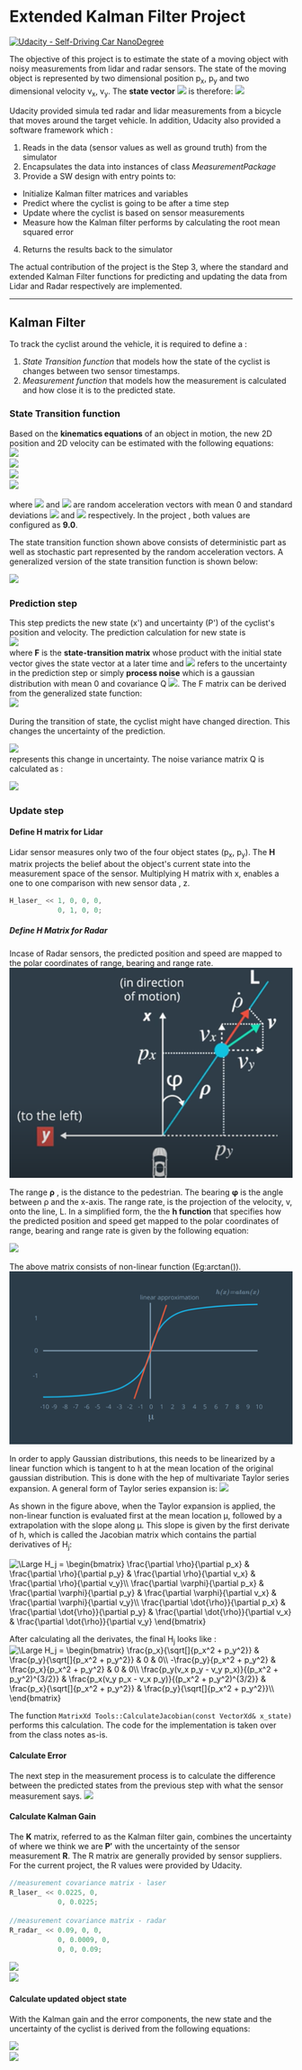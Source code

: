 # Extended Kalman Filter Project

[![Udacity - Self-Driving Car NanoDegree](https://s3.amazonaws.com/udacity-sdc/github/shield-carnd.svg)](http://www.udacity.com/drive)

[//]: # (Image References)

[image1]: ./images/radar_measurement_parameters.png "radar measurement parameter"
[image2]: ./images/linear_approximation.png "linear approximation"
The objective of this project is to estimate the state of a moving object with noisy measurements from lidar and radar sensors. The state of the moving object is represented by two dimensional position p<sub>x</sub>, p<sub>y</sub> and two dimensional velocity v<sub>x</sub>, v<sub>y</sub>. The **state vector** <img src="https://latex.codecogs.com/gif.latex?\mathit{x}"/> is therefore:
<img src="https://latex.codecogs.com/gif.latex?\begin{pmatrix}p_x\\p_y\\v_x\\v_y\end{pmatrix}"/>

Udacity provided simula
ted radar and lidar measurements from a bicycle that moves around the target vehicle. In addition, Udacity also provided a software framework which :
1. Reads in the data (sensor values as well as ground truth) from the simulator
2. Encapsulates the data into instances of class *MeasurementPackage*
3. Provide a SW design with entry points to:
 - Initialize Kalman filter matrices and variables
 - Predict where the cyclist is going to be after a time step
 - Update where the cyclist is based on sensor measurements
 - Measure how the Kalman filter performs by calculating the root mean squared error
4. Returns the results back to the simulator

The actual contribution of the project is the Step 3, where the standard and extended Kalman Filter functions for predicting and updating the data from Lidar and Radar respectively are implemented.

---

## Kalman Filter
To track the cyclist around the vehicle, it is required to define a :
1. *State Transition function* that models how the state of the cyclist is changes between two sensor timestamps.
2. *Measurement function* that models how the measurement is calculated and how close it is to the predicted state.

### State Transition function
Based on the **kinematics equations** of an object in motion, the new 2D position and 2D velocity can be estimated with the following equations:<br>
<img src="https://latex.codecogs.com/gif.latex?{p_x}'={p_x}&plus;{v_x}\Delta&space;t&plus;\frac{a_{x}\Delta&space;t&space;^2}{2}"/><br>
<img src="https://latex.codecogs.com/gif.latex?{p_y}'={p_y}&plus;{v_y}\Delta&space;t&plus;\frac{a_{y}\Delta&space;t&space;^2}{2}"/><br>
<img src="https://latex.codecogs.com/gif.latex?{v_x}'={v_x}&plus;{a_x}\Delta&space;t"/><br>
<img src="https://latex.codecogs.com/gif.latex?{v_y}'={v_y}&plus;{a_y}\Delta&space;t"/><br>

where <img src="https://latex.codecogs.com/gif.latex?\\{a_x}"/> and <img src="https://latex.codecogs.com/gif.latex?\\{a_y}"/> are random acceleration vectors with mean 0 and standard deviations  <img src="https://latex.codecogs.com/gif.latex?\sigma_{a_x}^{2}"/> and <img src="https://latex.codecogs.com/gif.latex?\sigma_{a_y}^{2}"/> respectively. In the project , both values are configured as **9.0**.

The state transition function shown above consists of deterministic part as well as stochastic part represented by the random acceleration vectors. A generalized version of the state transition function is shown below:

<img src="https://latex.codecogs.com/gif.latex?\begin{pmatrix}p_x'\\p_y'\\v_x'\\v_y'\end{pmatrix}=\begin{pmatrix}1&0&\Delta&space;t&0\\0&1&0&\Delta&space;t\\0&0&1&0\\0&0&0&1\end{pmatrix}&space;\begin{pmatrix}p_x\\p_y\\v_x\\v_y\end{pmatrix}&space;&plus;&space;\begin{pmatrix}\frac{a_{x}\Delta&space;t&space;^2}{2}\\\frac{a_{y}\Delta&space;t&space;^2}{2}\\a_{x}\Delta&space;t\\a_{y}\Delta&space;t\end{pmatrix}"/>

### Prediction step
This step predicts the new state (x') and uncertainty (P') of the cyclist's position and velocity. The prediction calculation for new state is <br>
<img src="https://latex.codecogs.com/gif.latex?{x}'={F}{x}&plus;\mathit{\nu}"/> <br>
 where **F** is the **state-transition matrix** whose product with the initial state vector gives the state vector at a later time and <img src="https://latex.codecogs.com/gif.latex?\mathit{\nu}"/> refers to the uncertainty in the prediction step or simply **process noise** which is a gaussian distribution with mean 0 and covariance Q  <img src="https://latex.codecogs.com/gif.latex?\[\nu\sim&space;N(0,Q)\]"/>. The F matrix can be derived from the generalized state function:<br>
<img src="https://latex.codecogs.com/gif.latex?\begin{pmatrix}&space;1&0&\Delta&space;t&0\\&space;0&1&0&\Delta&space;t\\&space;0&0&1&0\\&space;0&0&0&1&space;\end{pmatrix}"/>


During the transition of state, the cyclist might have changed direction. This changes the uncertainty of the prediction.

<img src="https://latex.codecogs.com/gif.latex?{P}'={P}{F}{P^T}&plus;{Q}"/><br>
represents this change in uncertainty. The noise variance matrix Q is calculated as :

<img src="https://latex.codecogs.com/gif.latex?Q=\begin{pmatrix}\frac{\Delta&space;t&space;^2}{4}\sigma_{a_x}^{2}&space;&&space;0&space;&&space;\frac{\Delta&space;t&space;^3}{2}\sigma_{a_x}^{2}&space;&&space;0&space;\\&space;0&space;&&space;\frac{\Delta&space;t&space;^2}{4}\sigma_{a_y}^{2}&space;&&space;0&space;&&space;\frac{\Delta&space;t&space;^3}{2}\sigma_{a_y}^{2}\\&space;\frac{\Delta&space;t&space;^3}{2}\sigma_{a_x}^{2}&space;&&space;0&space;&&space;{\Delta&space;t&space;^2}\sigma_{a_x}^{2}&space;&&space;0\\&space;0&space;&&space;\frac{\Delta&space;t&space;^3}{2}\sigma_{a_y}^{2}&space;&&space;0&space;&&space;{\Delta&space;t^2}\sigma_{a_y}^{2}&space;\end{pmatrix}"/>

### Update step
#### Define H matrix for Lidar
Lidar sensor measures only two of the four object states (p<sub>x</sub>, p<sub>y</sub>). The **H** matrix projects the belief about the object's current state into the measurement space of the sensor. Multiplying H matrix with x, enables a one to one comparison with new sensor data , z.
```c++
H_laser_ << 1, 0, 0, 0,
            0, 1, 0, 0;
```
##### Define H Matrix for Radar
Incase of Radar sensors, the predicted position and speed are mapped to the polar coordinates of range, bearing and range rate.
![radar_measurement_parameter][image1]

The range **ρ** , is the distance to the pedestrian. The bearing **φ** is the angle between ρ and the x-axis. The range rate,  is the projection of the velocity, v, onto the line, L. In a simplified form, the the **h function** that specifies how the predicted position and speed get mapped to the polar coordinates of range, bearing and range rate is given by the following equation:

<img src="https://latex.codecogs.com/gif.latex?h(x')=\begin{pmatrix}\rho\\\phi\\\dot{\rho}\end{pmatrix}=\begin{pmatrix}\sqrt{{p'}_{x}^{2}&plus;{p'}_{y}^{2}}\\arctan(\frac{{p'}_{y}}{{p'}_{x}})\\\frac{{p'}_{x}{v'}_{x}&plus;{p'}_{y}{v'}_{y}}{\sqrt{{p'}_{x}^{2}&plus;{p'}_{y}^{2}}}\end{pmatrix}"/>

The above matrix consists of non-linear function (Eg:arctan()).
![linear_approximation][image2]

In order to apply Gaussian distributions, this needs to be linearized by a linear function which is tangent to h at the mean location of the original gaussian distribution. This is done with the hep of multivariate Taylor series expansion. A general form of Taylor series expansion is:
<img src="https://latex.codecogs.com/gif.latex?f(x)\approx&space;f(\mu)&plus;&space;\frac{\partial&space;f(\mu)&space;}{\partial&space;x}(x&space;-\mu)" /><br>

As shown in the figure above, when the Taylor expansion is applied, the non-linear function is evaluated first at the mean location μ, followed by a extrapolation with the slope along μ. This slope is given by the first derivate of h, which is called the Jacobian matrix which contains the partial derivatives of H<sub>j</sub>:

<img src="https://latex.codecogs.com/gif.latex?\Large&space;H_j&space;=&space;\begin{bmatrix}&space;\frac{\partial&space;\rho}{\partial&space;p_x}&space;&&space;\frac{\partial&space;\rho}{\partial&space;p_y}&space;&&space;\frac{\partial&space;\rho}{\partial&space;v_x}&space;&&space;\frac{\partial&space;\rho}{\partial&space;v_y}\\&space;\frac{\partial&space;\varphi}{\partial&space;p_x}&space;&&space;\frac{\partial&space;\varphi}{\partial&space;p_y}&space;&&space;\frac{\partial&space;\varphi}{\partial&space;v_x}&space;&&space;\frac{\partial&space;\varphi}{\partial&space;v_y}\\&space;\frac{\partial&space;\dot{\rho}}{\partial&space;p_x}&space;&&space;\frac{\partial&space;\dot{\rho}}{\partial&space;p_y}&space;&&space;\frac{\partial&space;\dot{\rho}}{\partial&space;v_x}&space;&&space;\frac{\partial&space;\dot{\rho}}{\partial&space;v_y}&space;\end{bmatrix}" title="\Large H_j = \begin{bmatrix} \frac{\partial \rho}{\partial p_x} & \frac{\partial \rho}{\partial p_y} & \frac{\partial \rho}{\partial v_x} & \frac{\partial \rho}{\partial v_y}\\ \frac{\partial \varphi}{\partial p_x} & \frac{\partial \varphi}{\partial p_y} & \frac{\partial \varphi}{\partial v_x} & \frac{\partial \varphi}{\partial v_y}\\ \frac{\partial \dot{\rho}}{\partial p_x} & \frac{\partial \dot{\rho}}{\partial p_y} & \frac{\partial \dot{\rho}}{\partial v_x} & \frac{\partial \dot{\rho}}{\partial v_y} \end{bmatrix}" /> <br>

After calculating all the derivates, the final H<sub>j</sub> looks like :
<img src="https://latex.codecogs.com/gif.latex?\Large&space;H_j&space;=&space;\begin{bmatrix}&space;\frac{p_x}{\sqrt[]{p_x^2&space;&plus;&space;p_y^2}}&space;&&space;\frac{p_y}{\sqrt[]{p_x^2&space;&plus;&space;p_y^2}}&space;&&space;0&space;&&space;0\\&space;-\frac{p_y}{p_x^2&space;&plus;&space;p_y^2}&space;&&space;\frac{p_x}{p_x^2&space;&plus;&space;p_y^2}&space;&&space;0&space;&&space;0\\&space;\frac{p_y(v_x&space;p_y&space;-&space;v_y&space;p_x)}{(p_x^2&space;&plus;&space;p_y^2)^{3/2}}&space;&&space;\frac{p_x(v_y&space;p_x&space;-&space;v_x&space;p_y)}{(p_x^2&space;&plus;&space;p_y^2)^{3/2}}&space;&&space;\frac{p_x}{\sqrt[]{p_x^2&space;&plus;&space;p_y^2}}&space;&&space;\frac{p_y}{\sqrt[]{p_x^2&space;&plus;&space;p_y^2}}\\&space;\end{bmatrix}" title="\Large H_j = \begin{bmatrix} \frac{p_x}{\sqrt[]{p_x^2 + p_y^2}} & \frac{p_y}{\sqrt[]{p_x^2 + p_y^2}} & 0 & 0\\ -\frac{p_y}{p_x^2 + p_y^2} & \frac{p_x}{p_x^2 + p_y^2} & 0 & 0\\ \frac{p_y(v_x p_y - v_y p_x)}{(p_x^2 + p_y^2)^{3/2}} & \frac{p_x(v_y p_x - v_x p_y)}{(p_x^2 + p_y^2)^{3/2}} & \frac{p_x}{\sqrt[]{p_x^2 + p_y^2}} & \frac{p_y}{\sqrt[]{p_x^2 + p_y^2}}\\ \end{bmatrix}" />

The function `MatrixXd Tools::CalculateJacobian(const VectorXd& x_state)` performs this calculation. The code for the implementation is taken over from the class notes as-is.

#### Calculate Error
The next step in the measurement process is to calculate the difference between the predicted states from the previous step with what the sensor measurement says.
<img src="https://latex.codecogs.com/gif.latex?{y}={z}{-}{H}{x}"/> <br>

#### Calculate Kalman Gain
The **K** matrix, referred to as the Kalman filter gain, combines the uncertainty of where we think we are **P′** with the uncertainty of the sensor measurement **R**. The R matrix are generally provided by sensor suppliers. For the current project, the R values were provided by Udacity.
```c++
//measurement covariance matrix - laser
R_laser_ << 0.0225, 0,
            0, 0.0225;

//measurement covariance matrix - radar
R_radar_ << 0.09, 0, 0,
            0, 0.0009, 0,
            0, 0, 0.09;
```
<img src="https://latex.codecogs.com/gif.latex?{S}={H}{P}'{H^T}&plus;{R}"/> <br>
<img src="https://latex.codecogs.com/gif.latex?{K}={P}'{H^T}{R}^{-1}"/> <br>

#### Calculate updated object state
With the Kalman gain and the error components, the new state and the uncertainty of the cyclist is derived from the following equations:

<img src="https://latex.codecogs.com/gif.latex?{x}={x}'&plus;{K}{y}"/> <br>
<img src="https://latex.codecogs.com/gif.latex?{P}=\left&space;({I}{-}{K}{H}\right&space;){P}'"/>
